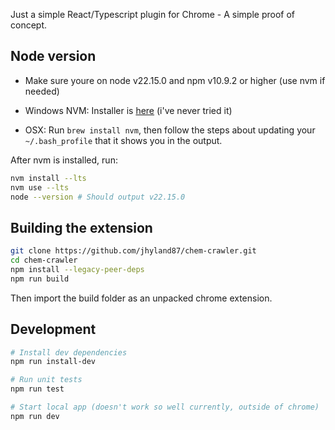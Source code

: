 Just a simple React/Typescript plugin for Chrome - A simple proof of concept.


## Node version

- Make sure youre on node v22.15.0 and npm v10.9.2 or higher (use nvm if needed)

- Windows NVM: Installer is [here](https://github.com/coreybutler/nvm-windows/releases) (i've never tried it)
- OSX: Run `brew install nvm`, then follow the steps about updating your `~/.bash_profile` that it shows you in the output.

After nvm is installed, run:

```bash
nvm install --lts
nvm use --lts
node --version # Should output v22.15.0
```

## Building the extension

```bash
git clone https://github.com/jhyland87/chem-crawler.git
cd chem-crawler
npm install --legacy-peer-deps
npm run build
```

Then import the build folder as an unpacked chrome extension.

## Development

```bash
# Install dev dependencies
npm run install-dev

# Run unit tests
npm run test

# Start local app (doesn't work so well currently, outside of chrome)
npm run dev
```